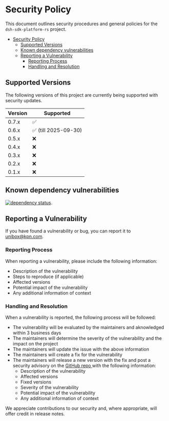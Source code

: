 # Security Policy

This document outlines security procedures and general policies for the `dsh-sdk-platform-rs` project.

- [Security Policy](#security-policy)
  - [Supported Versions](#supported-versions)
  - [Known dependency vulnerabilities](#known-dependency-vulnerabilities)
  - [Reporting a Vulnerability](#reporting-a-vulnerability)
    - [Reporting Process](#reporting-process)
    - [Handling and Resolution](#handling-and-resolution)

## Supported Versions

The following versions of this project are currently being supported with security updates.

| Version | Supported          |
|---------| ------------------ |
| 0.7.x   | :white_check_mark: |
| 0.6.x   | :white_check_mark: (till 2025-09-30) |
| 0.5.x   | :x:                |
| 0.4.x   | :x:                |
| 0.3.x   | :x:                |
| 0.2.x   | :x:                |
| 0.1.x   | :x:                |

## Known dependency vulnerabilities

[![dependency status](https://deps.rs/repo/github/kpn-dsh/dsh-sdk-platform-rs/status.svg)](https://deps.rs/repo/github/kpn-dsh/dsh-sdk-platform-rs).


## Reporting a Vulnerability

If you have found a vulnerability or bug, you can report it to unibox@kpn.com.

### Reporting Process

When reporting a vulnerability, please include the following information:

- Description of the vulnerability
- Steps to reproduce (if applicable)
- Affected versions
- Potential impact of the vulnerability
- Any additional information of context

### Handling and Resolution

When a vulnerability is reported, the following process will be followed:

- The vulnerability will be evaluated by the maintainers and aknowledged within 3 business days
- The maintainers will determine the severity of the vulnerability and the impact on the project
- The maintainers will update the issue with the above information
- The maintainers will create a fix for the vulnerability
- The maintainers will release a new version with the fix and post a security advisory on the [ GitHub repo ]( https://github.com/kpn-dsh/dsh-sdk-platform-rs ) with the following information:
  - Description of the vulnerability
  - Affected versions
  - Fixed versions
  - Severity of the vulnerability
  - Potential impact of the vulnerability
  - Any additional information of context


We appreciate contributions to our security and, where appropriate, will offer credit in release notes. 
